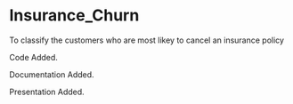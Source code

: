 # Insurance_Churn

To classify the customers who are most likey to cancel an insurance policy

Code Added.

Documentation Added.

Presentation Added.